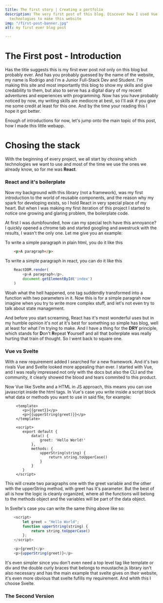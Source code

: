 ```yaml
---
title: The first story | Creating a portfolio
description: The very first post of this blog. Discover how I used Vue and it's associated
  technologies to make this website
img: "/first-post-banner.jpg"
alt: my first ever blog post

---
```

# The First post - Introduction

Has the title suggests this is my first ever post not only on this blog but probably ever. And has you probably guessed by the name of the website, my name is Rodrigo and I'm a Junior Full-Stack Dev and Student. I'm making this site and most importantly this blog to show my skills and give credability to them, but also to serve has a digital diary of my recent adventures and experiences with programming. Now has you have probably noticed by now, my writing skills are mediocre at best, so I'll ask if you give me some credit at least for this one. And by the time your reading this I hope it got better.

Enough of introductions for now, let's jump onto the main topic of this post, how I made this little webapp.

# Chosing the stack

With the beginning of every project, we all start by chosing which technologies we want to use and most of the time we use the ones we already know, so for me was **React**.

### React and it's boilerplate

Now my background with this library (not a framework), was my first introduction to the world of reusable components, and the reason why my spark for developing exists, so I hold React in very special place of my heart. But when I was making my first iteration of this project I started to notice one growing and glaring problem, the boilerplate code.

At first I was dumbfounded, how can my special tech have this annoyance? I quickly opened a chrome tab and started googling and awestruck with the results, I wasn't the only one. Let me give you an example:

To write a simple paragraph in plain html, you do it like this
```html
    <p>A paragraph</p>
```
To write a simple paragraph in react, you can do it like this
```js
    ReactDOM.render(
        <p>A paragraph</p>,
        document.getElementById('index')
    )
```
Woah what the hell happened, one tag suddendly transformed into a function with two parameters in it. Now this is for a simple paragrah now imagine when you try to write more complex stuff, and let's not even try to talk about state management.

And before you start screaming, React has it's most wonderful uses but in my humble opinion it's not at it's best for something so simple has blog, well at least for what I'm trying to make. And I have a thing for the **DRY** principle, which stands for **D**on't **R**epeat **Y**ourself and all that boilerplate was really hurting that train of thought. So I went back to square one.

### Vue vs Svelte

With a new requirement added I searched for a new framework. And it's two rivals Vue and Svelte looked more appealing than ever. I started with Vue, and I was really impressed not only with the docs but also the CLI and the community, it clearly showed the blood and tears commited to this product.

Now Vue like Svelte and a HTML in JS approach, this means you can use javascript inside the html tags. In Vue's case you write inside a script block what data or methods you want to use in said file, for example:
```vue
     <template>
     	<p>{{greet}}</p>
        <p>{{upperString(greet)}}</p>
     </template>
     
     <script>
     	export default {
        	data() {
           		greet: 'Hello World!'
            },
            methods: {
            	upperString(string) {
                	return string.toUpperCase()
                }
            }
        }
     </script>
```
This will create two paragraphs one with the greet variable and the other with the upperString method, with greet has it's parameter. But the best of all is how the logic is cleanly organized, where all the functions will belong to the methods object and the variables will be part of the data object.

In Svelte's case you can write the same thing above like so:
```js
    <script>
        let greet = "Hello World";
        function upperString(string) {
            return string.toUpperCase()
        };
    </script>

    <p>{greet}</p>
    <p>{upperString(greet)}</p>
```
It's even simpler since you don't even need a top level tag like template or div and the double curly braces that belongs to moustache.js library isn't also necessary and has the main example that svelte gives on their website, it's even more obvious that svelte fufills my requirement. And whith this I choose Svelte.

### The Second Version
